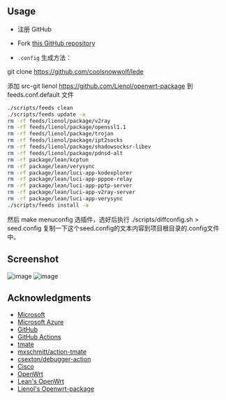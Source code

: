 ## Usage

- 注册 GitHub
  
- Fork [this GitHub repository](https://github.com/sypopo/Actions-OpenWrt)
  
- `.config` 生成方法：  
  
git clone https://github.com/coolsnowwolf/lede  
  
添加 src-git lienol https://github.com/Lienol/openwrt-package 到 feeds.conf.default 文件  
```bash
./scripts/feeds clean  
./scripts/feeds update -a  
rm -rf feeds/lienol/package/v2ray  
rm -rf feeds/lienol/package/openssl1.1  
rm -rf feeds/lienol/package/trojan  
rm -rf feeds/lienol/package/ipt2socks  
rm -rf feeds/lienol/package/shadowsocksr-libev  
rm -rf feeds/lienol/package/pdnsd-alt  
rm -rf package/lean/kcptun  
rm -rf package/lean/verysync  
rm -rf package/lean/luci-app-kodexplorer  
rm -rf package/lean/luci-app-pppoe-relay  
rm -rf package/lean/luci-app-pptp-server  
rm -rf package/lean/luci-app-v2ray-server  
rm -rf package/lean/luci-app-verysync  
./scripts/feeds install -a  
```
然后 make menuconfig 选插件，选好后执行 ./scripts/diffconfig.sh > seed.config 复制一下这个seed.config的文本内容到项目根目录的.config文件中。  

## Screenshot
![image](https://github.com/sypopo/Actions-OpenWrt/blob/master/20191225135809.png)
![image](https://github.com/sypopo/Actions-OpenWrt/blob/master/20191225135919.png)

## Acknowledgments

- [Microsoft](https://www.microsoft.com)
- [Microsoft Azure](https://azure.microsoft.com)
- [GitHub](https://github.com)
- [GitHub Actions](https://github.com/features/actions)
- [tmate](https://github.com/tmate-io/tmate)
- [mxschmitt/action-tmate](https://github.com/mxschmitt/action-tmate)
- [csexton/debugger-action](https://github.com/csexton/debugger-action)
- [Cisco](https://www.cisco.com/)
- [OpenWrt](https://github.com/openwrt/openwrt)
- [Lean's OpenWrt](https://github.com/coolsnowwolf/lede)
- [Lienol's Openwrt-package](https://github.com/Lienol/openwrt-package)
